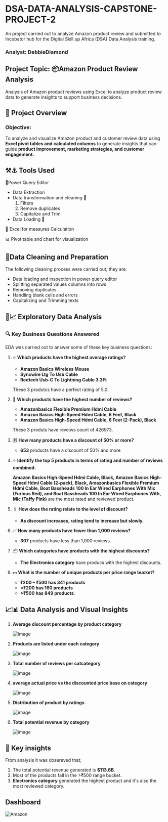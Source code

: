# DSA-DATA-ANALYSIS-CAPSTONE-PROJECT-2
An project carried out to analyze Amazon product review and submitted to Incubator hub for the Digital Skill up Africa (DSA) Data Analysis training.
### Analyst: DebbieDiamond
## Project Topic: 📦Amazon Product Review Analysis 
Analysis of Amazon product reviews using Excel to analyze product review data to generate insights to support business decisions.
## 📌 Project Overview 
### Objective:
To analyze and visualize Amazon product and customer review data using **Excel pivot tables and calculated columns** to generate insights that can
guide **product improvement, marketing strategies, and customer engagement.**
## ⚒️⚓ Tools Used 
📑Power Query Editor
- Data Extraction
- Data transformation and cleaning 🧹
    1. Filters
    2. Remove duplicates
    3. Capitalize and Trim
- Data Loading 💬

🧰 Excel for measures Calculation

📊 Pivot table and chart for visualization
## 🧽Data Cleaning and Preparation 
The following cleaning process were carried out, they are: 
- Data loading and inspection in power query editor
- Splitting separated values columns into rows
- Removing duplicates
- Handling blank cells and errors
- Capitalizing and Trimming texts
## 🔦📈 Exploratory Data Analysis 
### 🔍 Key Business Questions Answered 
EDA was carried out to answer some of these key business questions:
1. ⭐ **Which products have the highest average ratings?**
    - **Amazon Basics Wireless Mouse**
    - **Syncwire Ltg To Usb Cable**
    - **Redtech Usb-C To Lightning Cable 3.3Ft**

    These 3 produtcs have a perfect rating of 5.0.

2. 🌟 **Which products have the highest number of reviews?**
   - **Amazonbasics Flexible Premium Hdmi Cable**
   - **Amazon Basics High-Speed Hdmi Cable, 6 Feet, Black**
   - **Amazon Basics High-Speed Hdmi Cable, 6 Feet (2-Pack), Black**

    These 3 produts have reveiws count of 426973.
   
3. 🈹 **How many products have a discount of 50% or more?**

      - **653** products have a  discount of 50% and more

4. ⭐ **Identify the top 5 products in terms of rating and number of reviews combined.**

    **Amazon Basics High-Speed Hdmi Cable, Black, Amazon Basics High-Speed 
     Hdmi Cable (2-pack), Black, Amazonbasics Flexible 
     Premium Hdmi Cable, Boat Bassheads 100 In Ear Wired Earphones With Mic (Furious Red), and Boat Bassheads 100 In Ear Wired Earphones With, Mic (Taffy Pink)** are the most rated and reviewed product.
  5. 🖇️ **How does the rating relate to the level of discount?**

     - **As discount increases, rating tend to increase but slowly.**

9. ✅ **How many products have fewer than 1,000 reviews?**

    - **307** products have less than 1,000 reviews.
    
10. 📦 **Which categories have products with the highest discounts?**

    - **The Electronics category** have producs with the highest discounts.
      
12. 💵 **What is the number of unique products per price range bucket?**
    - **₹200 – ₹500 has 341 products**
    - **<₹200 has 160 products**
    - **>₹500 has 849 products**.

## 📈📊 Data Analysis and Visual Insights
1. **Average discount percentage by product category**

    ![image](https://github.com/user-attachments/assets/d27878d0-686c-481e-b9ef-563a2d2b9a14)

2. **Products are listed under each category**

   ![image](https://github.com/user-attachments/assets/7c1f35b1-c92f-4cb6-b9cc-b34da1c34e3b)

5. **Total number of reviews per catcategory**

   ![image](https://github.com/user-attachments/assets/eb39e3d9-839a-4d8f-907c-7bbb0376edb2)

7. **average actual price vs the discounted price base on category**

   ![image](https://github.com/user-attachments/assets/cc386614-2923-46d5-921c-dc2717fc2ef7)

9. **Distribution of product by ratings**

    ![image](https://github.com/user-attachments/assets/40d0dd56-ac8f-466c-8aeb-0318a9474a8a)

11. **Total potential revenue by category**

    ![image](https://github.com/user-attachments/assets/9ccee75a-5d6c-47e2-990c-3fb9ae615d5e)


## 🔎 Key insights 
From analysis it was obsereved that;
1. The total potential revenue generated is **$113.6B**.
2. Most of the products fall in the >₹500 range bucket.
3. **Electronics category** generated the highest product and it's also the most reviewed category.

## Dashboard

![Amazon](https://github.com/user-attachments/assets/dfb87314-8e64-4995-b78e-4d17fb20ca52)


